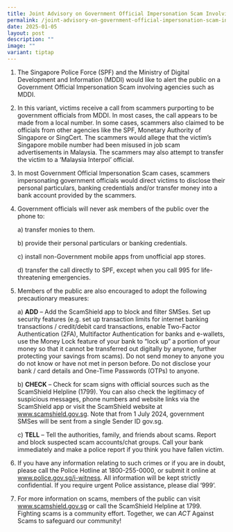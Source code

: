 ```yaml
---
title: Joint Advisory on Government Official Impersonation Scam Involving MDDI
permalink: /joint-advisory-on-government-official-impersonation-scam-involving-mddi/
date: 2025-01-05
layout: post
description: ""
image: ""
variant: tiptap
---
```

<ol data-tight="true" class="tight">
<li>
<p>The Singapore Police Force (SPF) and the Ministry of Digital Development
and Information (MDDI) would like to alert the public on a Government Official
Impersonation Scam involving agencies such as MDDI.</p>
</li>
</ol>
<ol start="2" data-tight="true" class="tight">
<li>
<p>In this variant, victims receive a call from scammers purporting to be
government officials from MDDI. In most cases, the call appears to be made
from a local number. In some cases, scammers also claimed to be officials
from other agencies like the SPF, Monetary Authority of Singapore or SingCert.
The scammers would allege that the victim’s Singapore mobile number had
been misused in job scam advertisements in Malaysia. The scammers may also
attempt to transfer the victim to a ‘Malaysia Interpol’ official.</p>
<p></p>
</li>
<li>
<p>In most Government Official Impersonation Scam cases, scammers impersonating
government officials would direct victims to disclose their personal particulars,
banking credentials and/or transfer money into a bank account provided
by the scammers.&nbsp;</p>
<p></p>
</li>
<li>
<p>Government officials will never ask members of the public over the phone
to:</p>
<p>a) transfer monies to them.</p>
<p>b) provide their personal particulars or banking credentials.</p>
<p>c) install non-Government mobile apps from unofficial app stores.</p>
<p>d) transfer the call directly to SPF, except when you call 995 for life-threatening
emergencies.</p>
<p></p>
</li>
<li>
<p>Members of the public are also encouraged to adopt the following precautionary
measures:</p>
<p>a) <strong>ADD</strong> – Add the ScamShield app to block and filter SMSes.
Set up security features (e.g. set up transaction limits for internet banking
transactions / credit/debit card transactions, enable Two-Factor Authentication
(2FA), Multifactor Authentication for banks and e-wallets, use the Money
Lock feature of your bank to “lock up” a portion of your money so that
it cannot be transferred out digitally by anyone, further protecting your
savings from scams). Do not send money to anyone you do not know or have
not met in person before. Do not disclose your bank / card details and
One-Time Passwords (OTPs) to anyone.</p>
<p>b) <strong>CHECK</strong> – Check for scam signs with official sources such
as the ScamShield Helpline (1799). You can also check the legitimacy of
suspicious messages, phone numbers and website links via the ScamShield
app or visit the ScamShield website at <a href="https://www.scamshield.gov.sg" rel="noopener noreferrer nofollow" target="_blank">www.scamshield.gov.sg</a>. Note that
from 1 July 2024, government SMSes will be sent from a single Sender ID
gov.sg.</p>
<p>c) <strong>TELL</strong> – Tell the authorities, family, and friends about
scams. Report and block suspected scam accounts/chat groups. Call your
bank immediately and make a police report if you think you have fallen
victim.</p>
<p></p>
</li>
<li>
<p>If you have any information relating to such crimes or if you are in doubt,
please call the Police Hotline at 1800-255-0000, or submit it online at
<a href="https://www.police.gov.sg/i-witness" rel="noopener noreferrer nofollow" target="_blank">www.police.gov.sg/i-witness</a>. All information will be kept strictly
confidential.&nbsp;If you require urgent Police assistance, please dial
‘999’.</p>
<p></p>
</li>
<li>
<p>For more information on scams, members of the public can visit <a href="http://www.scamshield.gov.sg" rel="noopener noreferrer nofollow" target="_blank">www.scamshield.gov.sg</a> or
call the ScamShield Helpline at 1799. Fighting scams is a community effort.
Together, we can <em>ACT</em> Against Scams to safeguard our community!</p>
</li>
</ol>
<p></p>